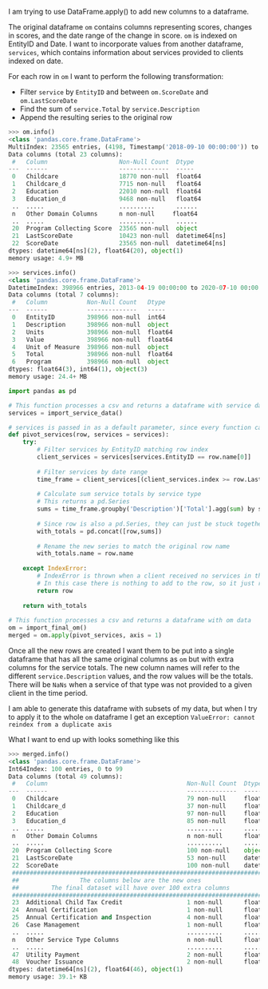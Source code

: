 I am trying to use DataFrame.apply() to add new columns to a dataframe. 

The original dataframe `om` contains columns representing scores, changes in scores, and the date range of the change in score. `om` is indexed on EntityID and Date. I want to incorporate values from another dataframe, `services`, which contains information about services provided to clients indexed on date.

For each row in `om` I want to perform the following transformation:

- Filter `service` by `EntityID` and between `om.ScoreDate` and `om.LastScoreDate`
- Find the sum of `service.Total` by `service.Description`
- Append the resulting series to the original row

```Python
>>> om.info() 
<class 'pandas.core.frame.DataFrame'>
MultiIndex: 23565 entries, (4198, Timestamp('2018-09-10 00:00:00')) to (69793, Timestamp('2021-04-15 00:00:00'))
Data columns (total 23 columns):
 #   Column                    Non-Null Count  Dtype
---  ------                    --------------  -----
 0   Childcare                 18770 non-null  float64
 1   Childcare_d               7715 non-null   float64
 2   Education                 22010 non-null  float64
 3   Education_d               9468 non-null   float64
 ..  .....                     ..........      ......
 n   Other Domain Columns      n non-null     float64
 ..  .....                     ..........      ......
 20  Program Collecting Score  23565 non-null  object
 21  LastScoreDate             10423 non-null  datetime64[ns]
 22  ScoreDate                 23565 non-null  datetime64[ns]
dtypes: datetime64[ns](2), float64(20), object(1)
memory usage: 4.9+ MB

>>> services.info()
<class 'pandas.core.frame.DataFrame'>
DatetimeIndex: 398966 entries, 2013-04-19 00:00:00 to 2020-07-10 00:00:00
Data columns (total 7 columns):
 #   Column           Non-Null Count   Dtype
---  ------           --------------   -----
 0   EntityID         398966 non-null  int64
 1   Description      398966 non-null  object
 2   Units            398966 non-null  float64
 3   Value            398966 non-null  float64
 4   Unit of Measure  398966 non-null  object
 5   Total            398966 non-null  float64
 6   Program          398966 non-null  object
dtypes: float64(3), int64(1), object(3)
memory usage: 24.4+ MB
```




```Python
import pandas as pd

# This function processes a csv and returns a dataframe with service data
services = import_service_data()

# services is passed in as a default parameter, since every function call relies on data from services
def pivot_services(row, services = services):
	try:
		# Filter services by EntityID matching row index
		client_services = services[services.EntityID == row.name[0]]
		
		# Filter services by date range
		time_frame = client_services[(client_services.index >= row.LastScoreDate) & (client_services.index < row.ScoreDate)]
		
		# Calculate sum service totals by service type
		# This returns a pd.Series
		sums = time_frame.groupby('Description')['Total'].agg(sum) by service type
		
		# Since row is also a pd.Series, they can just be stuck together
		with_totals = pd.concat([row,sums])
		
		# Rename the new series to match the original row name
		with_totals.name = row.name
	
	except IndexError:
		# IndexError is thrown when a client received no services in the date range
		# In this case there is nothing to add to the row, so it just returns the row
		return row
	
	return with_totals
	
# This function processes a csv and returns a dataframe with om data
om = import_final_om()
merged = om.apply(pivot_services, axis = 1)
```

Once all the new rows are created I want them to be put into a single dataframe that has all the same original columns as `om` but with extra columns for the service totals. The new column names will refer to the different `service.Description` values, and the row values will be the totals. There will be `NaNs` when a service of that type was not provided to a given client in the time period. 

I am able to generate this dataframe with subsets of my data, but when I try to apply it to the whole `om` dataframe I get an exception `ValueError: cannot reindex from a duplicate axis`

What I want to end up with looks something like this

```Python
>>> merged.info()
<class 'pandas.core.frame.DataFrame'>
Int64Index: 100 entries, 0 to 99
Data columns (total 49 columns):
 #   Column                                       Non-Null Count  Dtype
---  ------                                       --------------  -----
 0   Childcare                                    79 non-null     float64
 1   Childcare_d                                  37 non-null     float64
 2   Education                                    97 non-null     float64
 3   Education_d                                  85 non-null     float64
 ..  .....                                        ..........      ......
 n   Other Domain Columns                         n non-null      float64
 ..  .....                                        ..........      ......
 20  Program Collecting Score                     100 non-null    object
 21  LastScoreDate                                53 non-null     datetime64[ns]
 22  ScoreDate                                    100 non-null    datetime64[ns]
 ########################################################################
 ##                 The columns below are the new ones                 ##
 ##         The final dataset will have over 100 extra columns         ##
 ########################################################################
 23  Additional Child Tax Credit                  1 non-null      float64
 24  Annual Certification                         1 non-null      float64
 25  Annual Certification and Inspection          4 non-null      float64
 26  Case Management                              1 non-null      float64
 ..  .....                                        ..........      ......
 n   Other Service Type Columns                   n non-null      float64
 ..  .....                                        ..........      ......
 47  Utility Payment                              2 non-null      float64
 48  Voucher Issuance                             2 non-null      float64
dtypes: datetime64[ns](2), float64(46), object(1)
memory usage: 39.1+ KB
```

